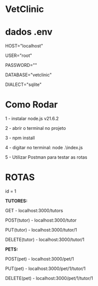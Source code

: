 # VetClinic

# dados .env

HOST="localhost"

USER="root"

PASSWORD=""

DATABASE="vetclinic"

DIALECT="sqlite"

# Como Rodar

1 - instalar node.js v21.6.2

2 - abrir o terminal no projeto

3 - npm install

4 - digitar no terminal: node .\index.js

5 - Utilizar Postman para testar as rotas

# ROTAS

id = 1

**TUTORES:**

GET - localhost:3000/tutors

POST(tutor) - localhost:3000/tutor

PUT(tutor) - localhost:3000/tutor/1

DELETE(tutor) - localhost:3000/tutor/1

**PETS:**

POST(pet) - localhost:3000/pet/1

PUT(pet) - localhost:3000/pet/1/tutor/1

DELETE(pet) - localhost:3000/pet/1/tutor/1

